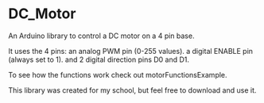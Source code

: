 # DC_Motor
An Arduino library to control a DC motor on a 4 pin base.

It uses the 4 pins:
an analog PWM pin (0-255 values).
a digital ENABLE pin (always set to 1).
and 2 digital direction pins D0 and D1.

To see how the functions work check out motorFunctionsExample.

This library was created for my school, but feel free to download and use it.
